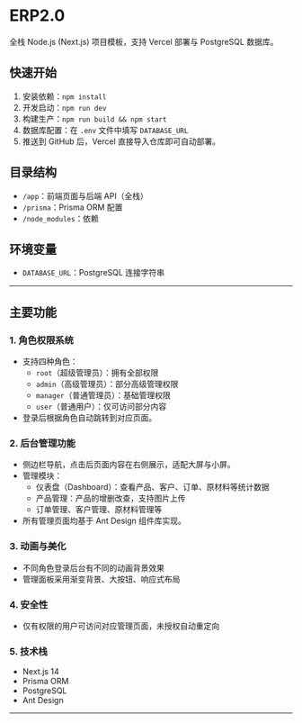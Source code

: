 # ERP2.0

全栈 Node.js (Next.js) 项目模板，支持 Vercel 部署与 PostgreSQL 数据库。

## 快速开始

1. 安装依赖：`npm install`
2. 开发启动：`npm run dev`
3. 构建生产：`npm run build && npm start`
4. 数据库配置：在 `.env` 文件中填写 `DATABASE_URL`
5. 推送到 GitHub 后，Vercel 直接导入仓库即可自动部署。

## 目录结构
- `/app`：前端页面与后端 API（全栈）
- `/prisma`：Prisma ORM 配置
- `/node_modules`：依赖

## 环境变量
- `DATABASE_URL`：PostgreSQL 连接字符串

---

## 主要功能

### 1. 角色权限系统
- 支持四种角色：
  - `root`（超级管理员）：拥有全部权限
  - `admin`（高级管理员）：部分高级管理权限
  - `manager`（普通管理员）：基础管理权限
  - `user`（普通用户）：仅可访问部分内容
- 登录后根据角色自动跳转到对应页面。

### 2. 后台管理功能
- 侧边栏导航，点击后页面内容在右侧展示，适配大屏与小屏。
- 管理模块：
  - 仪表盘（Dashboard）：查看产品、客户、订单、原材料等统计数据
  - 产品管理：产品的增删改查，支持图片上传
  - 订单管理、客户管理、原材料管理等
- 所有管理页面均基于 Ant Design 组件库实现。

### 3. 动画与美化
- 不同角色登录后台有不同的动画背景效果
- 管理面板采用渐变背景、大按钮、响应式布局

### 4. 安全性
- 仅有权限的用户可访问对应管理页面，未授权自动重定向

### 5. 技术栈
- Next.js 14
- Prisma ORM
- PostgreSQL
- Ant Design

---
